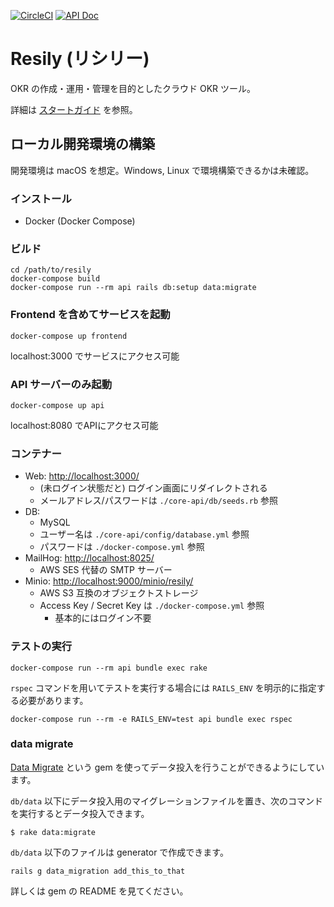 [![CircleCI](https://circleci.com/gh/Resily/resily.svg?style=shield&circle-token=2c0dc0552d295856e1e80cc81633b7f7c5e27695)](https://circleci.com/gh/Resily/resily)
[![API Doc](https://img.shields.io/badge/API%20Doc-here-green.svg)](https://circleci.com/api/v1.1/project/github/Resily/resily/latest/artifacts/0/home/circleci/repo/core-api/docs/api/index.html)

# Resily (リシリー)

OKR の作成・運用・管理を目的としたクラウド OKR ツール。

詳細は [スタートガイド](https://github.com/Resily/resily/wiki/%E3%82%B9%E3%82%BF%E3%83%BC%E3%83%88%E3%82%AC%E3%82%A4%E3%83%89) を参照。

## ローカル開発環境の構築

開発環境は macOS を想定。Windows, Linux で環境構築できるかは未確認。

### インストール

- Docker (Docker Compose)

### ビルド

```
cd /path/to/resily
docker-compose build
docker-compose run --rm api rails db:setup data:migrate
```

### Frontend を含めてサービスを起動

```
docker-compose up frontend
```

localhost:3000 でサービスにアクセス可能

### API サーバーのみ起動

```
docker-compose up api
```

localhost:8080 でAPIにアクセス可能

### コンテナー

- Web: [http://localhost:3000/](http://localhost:3000/)
  - (未ログイン状態だと) ログイン画面にリダイレクトされる
  - メールアドレス/パスワードは `./core-api/db/seeds.rb` 参照
- DB:
  - MySQL
  - ユーザー名は `./core-api/config/database.yml` 参照
  - パスワードは `./docker-compose.yml` 参照
- MailHog: [http://localhost:8025/](http://localhost:8025/)
  - AWS SES 代替の SMTP サーバー
- Minio: [http://localhost:9000/minio/resily/](http://localhost:9000/minio/resily/)
  - AWS S3 互換のオブジェクトストレージ
  - Access Key / Secret Key は `./docker-compose.yml` 参照
    - 基本的にはログイン不要

### テストの実行

```
docker-compose run --rm api bundle exec rake
```

`rspec` コマンドを用いてテストを実行する場合には `RAILS_ENV` を明示的に指定する必要があります。

```
docker-compose run --rm -e RAILS_ENV=test api bundle exec rspec
```

### data migrate

[Data Migrate](https://github.com/ilyakatz/data-migrate) という gem を使ってデータ投入を行うことができるようにしています。

`db/data` 以下にデータ投入用のマイグレーションファイルを置き、次のコマンドを実行するとデータ投入できます。

```
$ rake data:migrate
```

`db/data` 以下のファイルは generator で作成できます。

```
rails g data_migration add_this_to_that
```

詳しくは gem の README を見てください。
